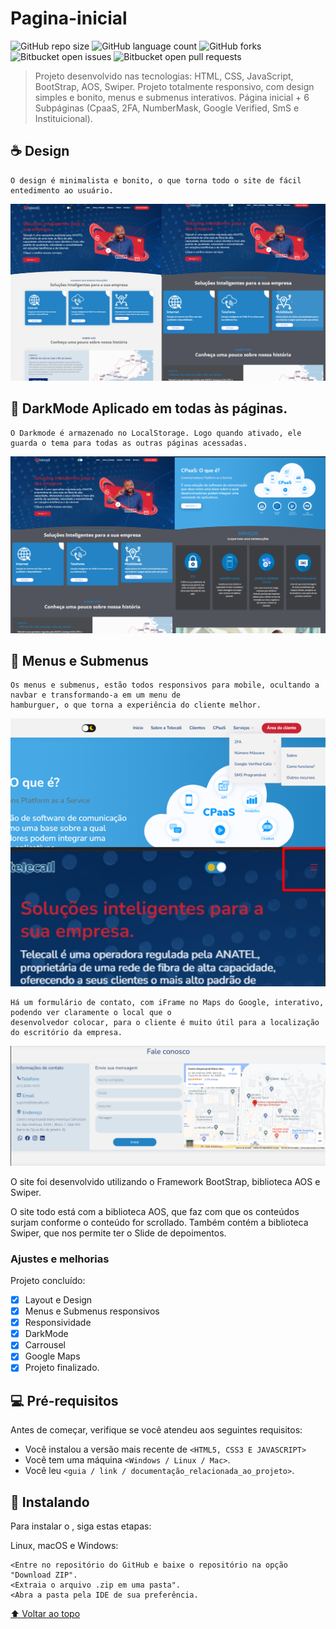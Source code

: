 # Pagina-inicial
 
 <!---Esses são exemplos. Veja https://shields.io para outras pessoas ou para personalizar este conjunto de escudos. Você pode querer incluir dependências, status do projeto e informações de licença aqui--->

![GitHub repo size](https://img.shields.io/github/repo-size/iuricode/README-template?style=for-the-badge)
![GitHub language count](https://img.shields.io/github/languages/count/iuricode/README-template?style=for-the-badge)
![GitHub forks](https://img.shields.io/github/forks/iuricode/README-template?style=for-the-badge)
![Bitbucket open issues](https://img.shields.io/bitbucket/issues/iuricode/README-template?style=for-the-badge)
![Bitbucket open pull requests](https://img.shields.io/bitbucket/pr-raw/iuricode/README-template?style=for-the-badge)

>  Projeto desenvolvido nas tecnologias: HTML, CSS, JavaScript, BootStrap, AOS, Swiper.
>  Projeto totalmente responsivo, com design simples e bonito, menus e submenus interativos.
>  Página inicial + 6 Subpáginas (CpaaS, 2FA, NumberMask, Google Verified, SmS e Instituicional).

## ☕ Design <Pagina-inicial>
```
O design é minimalista e bonito, o que torna todo o site de fácil entedimento ao usuário.
```

<img src="./img/Projeto.svg" alt="exemplo imagem">

## 🌙 DarkMode Aplicado em todas às páginas. <Pagina-inicial>

```
O Darkmode é armazenado no LocalStorage. Logo quando ativado, ele guarda o tema para todas as outras páginas acessadas.
```

<img src="./img/Darkmode.svg" alt="exemplo imagem">

## 🌙 Menus e Submenus <Pagina-inicial>

```
Os menus e submenus, estão todos responsivos para mobile, ocultando a navbar e transformando-a em um menu de 
hamburguer, o que torna a experiência do cliente melhor.
```

<img src="./img/menu.png" alt="exemplo imagem">

```
Há um formulário de contato, com iFrame no Maps do Google, interativo, podendo ver claramente o local que o 
desenvolvedor colocar, para o cliente é muito útil para a localização do escritório da empresa.
```
 
<img src="./img/menu2.png" alt="exemplo imagem">

 
O site foi desenvolvido utilizando o Framework BootStrap, biblioteca AOS e Swiper.

O site todo está com a biblioteca AOS, que faz com que os conteúdos surjam conforme o conteúdo for scrollado.
Também contém a biblioteca Swiper, que nos permite ter o Slide de depoimentos.
 
### Ajustes e melhorias

Projeto concluído:

- [x] Layout e Design
- [x] Menus e Submenus responsivos
- [x] Responsividade
- [x] DarkMode
- [x] Carrousel
- [x] Google Maps
- [x] Projeto finalizado.

## 💻 Pré-requisitos

Antes de começar, verifique se você atendeu aos seguintes requisitos:
<!---Estes são apenas requisitos de exemplo. Adicionar, duplicar ou remover conforme necessário--->
* Você instalou a versão mais recente de `<HTML5, CSS3 E JAVASCRIPT>`
* Você tem uma máquina `<Windows / Linux / Mac>`.
* Você leu `<guia / link / documentação_relacionada_ao_projeto>`.

## 🚀 Instalando <Pagina-inicial>

Para instalar o <Pagina-inicial>, siga estas etapas:

Linux, macOS e Windows:
```
<Entre no repositório do GitHub e baixe o repositório na opção "Download ZIP".
<Extraia o arquivo .zip em uma pasta".
<Abra a pasta pela IDE de sua preferência.
```


[⬆ Voltar ao topo](#Tela-de-Autenticacao)<br>
